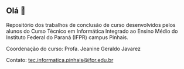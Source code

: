 <!--## Hi there 👋

<!--
**tecinformaticapinhais/tecinformaticapinhais** is a ✨ _special_ ✨ repository because its `README.md` (this file) appears on your GitHub profile.

Here are some ideas to get you started:

- 🔭 I’m currently working on ...
- 🌱 I’m currently learning ...
- 👯 I’m looking to collaborate on ...
- 🤔 I’m looking for help with ...
- 💬 Ask me about ...
- 📫 How to reach me: ...
- 😄 Pronouns: ...
- ⚡ Fun fact: ...
-->


## Olá 👋

Repositório dos trabalhos de conclusão de curso desenvolvidos pelos alunos do Curso Técnico em Informática Integrado ao Ensino Médio do Instituto Federal do Paraná (IFPR) campus Pinhais. 

Coordenação do curso: Profa. Jeanine Geraldo Javarez

Contato: tec.informatica.pinhais@ifpr.edu.br
